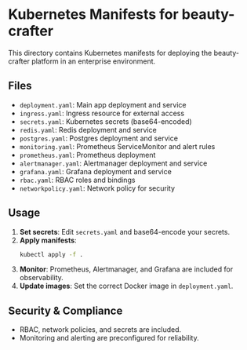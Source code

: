 # Kubernetes Manifests for beauty-crafter

This directory contains Kubernetes manifests for deploying the beauty-crafter platform in an enterprise environment.

## Files
- `deployment.yaml`: Main app deployment and service
- `ingress.yaml`: Ingress resource for external access
- `secrets.yaml`: Kubernetes secrets (base64-encoded)
- `redis.yaml`: Redis deployment and service
- `postgres.yaml`: Postgres deployment and service
- `monitoring.yaml`: Prometheus ServiceMonitor and alert rules
- `prometheus.yaml`: Prometheus deployment
- `alertmanager.yaml`: Alertmanager deployment and service
- `grafana.yaml`: Grafana deployment and service
- `rbac.yaml`: RBAC roles and bindings
- `networkpolicy.yaml`: Network policy for security

## Usage
1. **Set secrets**: Edit `secrets.yaml` and base64-encode your secrets.
2. **Apply manifests**:
   ```sh
   kubectl apply -f .
   ```
3. **Monitor**: Prometheus, Alertmanager, and Grafana are included for observability.
4. **Update images**: Set the correct Docker image in `deployment.yaml`.

## Security & Compliance
- RBAC, network policies, and secrets are included.
- Monitoring and alerting are preconfigured for reliability.
